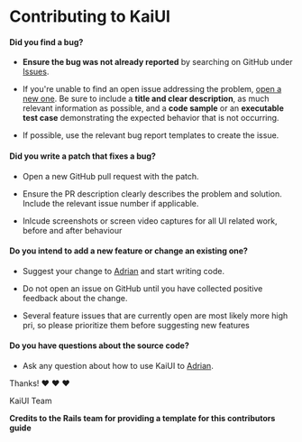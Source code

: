 # Contributing to KaiUI

#### **Did you find a bug?**

* **Ensure the bug was not already reported** by searching on GitHub under [Issues](https://github.com/AdrianMachado/KaiUI/issues).

* If you're unable to find an open issue addressing the problem, [open a new one](https://github.com/AdrianMachado/KaiUI/issues/new). Be sure to include a **title and clear description**, as much relevant information as possible, and a **code sample** or an **executable test case** demonstrating the expected behavior that is not occurring.

* If possible, use the relevant bug report templates to create the issue.

#### **Did you write a patch that fixes a bug?**

* Open a new GitHub pull request with the patch.

* Ensure the PR description clearly describes the problem and solution. Include the relevant issue number if applicable.

* Inlcude screenshots or screen video captures for all UI related work, before and after behaviour

#### **Do you intend to add a new feature or change an existing one?**

* Suggest your change to [Adrian](https://github.com/AdrianMachado) and start writing code.

* Do not open an issue on GitHub until you have collected positive feedback about the change.

* Several feature issues that are currently open are most likely more high pri, so please prioritize them before suggesting new features

#### **Do you have questions about the source code?**

* Ask any question about how to use KaiUI to [Adrian](https://github.com/AdrianMachado).

Thanks! :heart: :heart: :heart:

KaiUI Team

__Credits to the Rails team for providing a template for this contributors guide__
